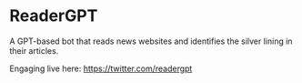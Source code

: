 # ReaderGPT
A GPT-based bot that reads news websites and identifies the silver lining in their articles.

Engaging live here: https://twitter.com/readergpt